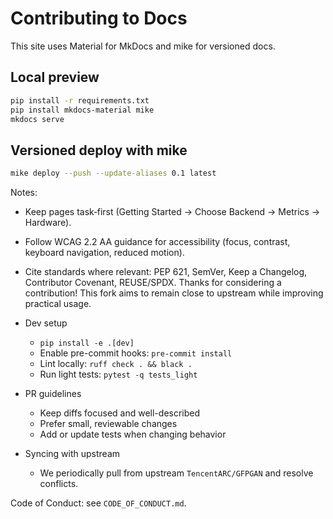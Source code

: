 # Contributing to Docs

This site uses Material for MkDocs and mike for versioned docs.

## Local preview

```bash
pip install -r requirements.txt
pip install mkdocs-material mike
mkdocs serve
```

## Versioned deploy with mike

```bash
mike deploy --push --update-aliases 0.1 latest
```

Notes:

- Keep pages task‑first (Getting Started → Choose Backend → Metrics →
  Hardware).
- Follow WCAG 2.2 AA guidance for accessibility (focus, contrast, keyboard
  navigation, reduced motion).
- Cite standards where relevant: PEP 621, SemVer, Keep a Changelog,
  Contributor Covenant, REUSE/SPDX.
Thanks for considering a contribution! This fork aims to remain close to
upstream while improving practical usage.

- Dev setup
  - `pip install -e .[dev]`
  - Enable pre-commit hooks: `pre-commit install`
  - Lint locally: `ruff check . && black .`
  - Run light tests: `pytest -q tests_light`

- PR guidelines
  - Keep diffs focused and well-described
  - Prefer small, reviewable changes
  - Add or update tests when changing behavior

- Syncing with upstream
  - We periodically pull from upstream `TencentARC/GFPGAN` and resolve conflicts.

Code of Conduct: see `CODE_OF_CONDUCT.md`.

